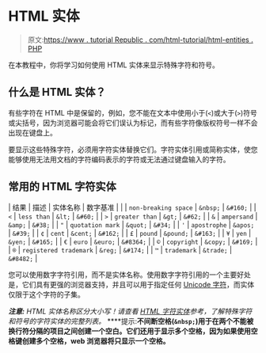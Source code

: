# HTML 实体

> 原文:[https://www . tutorial Republic . com/html-tutorial/html-entities . PHP](https://www.tutorialrepublic.com/html-tutorial/html-entities.php)

在本教程中，你将学习如何使用 HTML 实体来显示特殊字符和符号。

## 什么是 HTML 实体？

有些字符在 HTML 中是保留的，例如，您不能在文本中使用小于(`<`)或大于(`>`)符号或尖括号，因为浏览器可能会将它们误认为标记，而有些字符像版权符号一样不会出现在键盘上。

要显示这些特殊字符，必须用字符实体替换它们。字符实体引用或简称实体，使您能够使用无法用文档的字符编码表示的字符或无法通过键盘输入的字符。

## 常用的 HTML 字符实体

| 结果 | 描述 | 实体名称 | 数字基准 |
|  | `non-breaking space` | `&nbsp;` | `&#160;` |
| `<` | `less than` | `&lt;` | `&#60;` |
| `>` | `greater than` | `&gt;` | `&#62;` |
| `&` | `ampersand` | `&amp;` | `&#38;` |
| `"` | `quotation mark` | `&quot;` | `&#34;` |
| `'` | `apostrophe` | `&apos;` | `&#39;` |
| `¢` | `cent` | `&cent;` | `&#162;` |
| `£` | `pound` | `&pound;` | `&#163;` |
| `¥` | `yen` | `&yen;` | `&#165;` |
| `€` | `euro` | `&euro;` | `&#8364;` |
| `©` | `copyright` | `&copy;` | `&#169;` |
| `®` | `registered trademark` | `&reg;` | `&#174;` |
| `™` | `trademark` | `&trade;` | `&#8482;` |

您可以使用数字字符引用，而不是实体名称。使用数字字符引用的一个主要好处是，它们具有更强的浏览器支持，并且可以用于指定任何 [Unicode 字符](http://www.unicode.org/charts/)，而实体仅限于这个字符的子集。

 ***注意:** HTML 实体名称区分大小写！请查看 [HTML 字符实体](../html-reference/html-character-entities.php)参考，了解特殊字符和符号的字符实体的完整列表。*  ****提示:**不间断空格(`&nbsp;`)用于在两个不能被换行符分隔的项目之间创建一个空白。它们还用于显示多个空格，因为如果使用空格键创建多个空格，web 浏览器将只显示一个空格。**